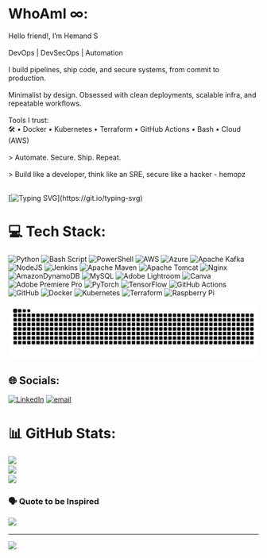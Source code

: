 # WhoAmI ∞:
 Hello friend!, I’m Hemand S<br><br>DevOps | DevSecOps | Automation<br><br>I build pipelines, ship code, and secure systems, from commit to production.<br><br>Minimalist by design. Obsessed with clean deployments, scalable infra, and repeatable workflows.<br><br>Tools I trust:  <br>🛠️ • Docker • Kubernetes • Terraform • GitHub Actions • Bash • Cloud (AWS)<br><br>> Automate. Secure. Ship. Repeat.<br><br>> Build like a developer, think like an SRE, secure like a hacker - hemopz<br><br>

[![Typing SVG](https://readme-typing-svg.demolab.com?font=Courier+Prime&pause=250&color=00FF88&center=true&vCenter=true&width=1000&lines=Hemand+S+is+the+name;AKA+Hemopz;Mastering+DevOps;Cloud-Native;Secure+by+Design;Where+dev+ends,I+begin.;I+Ship+the+Code.)](https://git.io/typing-svg)

# 💻 Tech Stack:
![Python](https://img.shields.io/badge/python-3670A0?style=for-the-badge&logo=python&logoColor=ffdd54) ![Bash Script](https://img.shields.io/badge/bash_script-%23121011.svg?style=for-the-badge&logo=gnu-bash&logoColor=white) ![PowerShell](https://img.shields.io/badge/PowerShell-%235391FE.svg?style=for-the-badge&logo=powershell&logoColor=white) ![AWS](https://img.shields.io/badge/AWS-%23FF9900.svg?style=for-the-badge&logo=amazon-aws&logoColor=white) ![Azure](https://img.shields.io/badge/azure-%230072C6.svg?style=for-the-badge&logo=microsoftazure&logoColor=white) ![Apache Kafka](https://img.shields.io/badge/Apache%20Kafka-000?style=for-the-badge&logo=apachekafka) ![NodeJS](https://img.shields.io/badge/node.js-6DA55F?style=for-the-badge&logo=node.js&logoColor=white) ![Jenkins](https://img.shields.io/badge/jenkins-%232C5263.svg?style=for-the-badge&logo=jenkins&logoColor=white) ![Apache Maven](https://img.shields.io/badge/Apache%20Maven-C71A36?style=for-the-badge&logo=Apache%20Maven&logoColor=white) ![Apache Tomcat](https://img.shields.io/badge/apache%20tomcat-%23F8DC75.svg?style=for-the-badge&logo=apache-tomcat&logoColor=black) ![Nginx](https://img.shields.io/badge/nginx-%23009639.svg?style=for-the-badge&logo=nginx&logoColor=white) ![AmazonDynamoDB](https://img.shields.io/badge/Amazon%20DynamoDB-4053D6?style=for-the-badge&logo=Amazon%20DynamoDB&logoColor=white) ![MySQL](https://img.shields.io/badge/mysql-4479A1.svg?style=for-the-badge&logo=mysql&logoColor=white) ![Adobe Lightroom](https://img.shields.io/badge/Adobe%20Lightroom-31A8FF.svg?style=for-the-badge&logo=Adobe%20Lightroom&logoColor=white) ![Canva](https://img.shields.io/badge/Canva-%2300C4CC.svg?style=for-the-badge&logo=Canva&logoColor=white) ![Adobe Premiere Pro](https://img.shields.io/badge/Adobe%20Premiere%20Pro-9999FF.svg?style=for-the-badge&logo=Adobe%20Premiere%20Pro&logoColor=white) ![PyTorch](https://img.shields.io/badge/PyTorch-%23EE4C2C.svg?style=for-the-badge&logo=PyTorch&logoColor=white) ![TensorFlow](https://img.shields.io/badge/TensorFlow-%23FF6F00.svg?style=for-the-badge&logo=TensorFlow&logoColor=white) ![GitHub Actions](https://img.shields.io/badge/github%20actions-%232671E5.svg?style=for-the-badge&logo=githubactions&logoColor=white) ![GitHub](https://img.shields.io/badge/github-%23121011.svg?style=for-the-badge&logo=github&logoColor=white) ![Docker](https://img.shields.io/badge/docker-%230db7ed.svg?style=for-the-badge&logo=docker&logoColor=white) ![Kubernetes](https://img.shields.io/badge/kubernetes-%23326ce5.svg?style=for-the-badge&logo=kubernetes&logoColor=white) ![Terraform](https://img.shields.io/badge/terraform-%235835CC.svg?style=for-the-badge&logo=terraform&logoColor=white) ![Raspberry Pi](https://img.shields.io/badge/-Raspberry_Pi-C51A4A?style=for-the-badge&logo=Raspberry-Pi)

<picture>
  <source media="(prefers-color-scheme: dark)" srcset="https://raw.githubusercontent.com/hemopz/hemopz/output/github-snake-dark.svg" />
  <source media="(prefers-color-scheme: light)" srcset="https://raw.githubusercontent.com/hemopz/hemopz/output/github-snake.svg" />
  <img alt="github-snake" src="https://raw.githubusercontent.com/hemopz/hemopz/output/github-snake.svg" />
</picture>

## 🌐 Socials:
[![LinkedIn](https://img.shields.io/badge/LinkedIn-%230077B5.svg?logo=linkedin&logoColor=white)](https://linkedin.com/in/hemand-sreenivasan) [![email](https://img.shields.io/badge/Email-D14836?logo=gmail&logoColor=white)](mailto:hemandchindu2255@gmail.com) 

# 📊 GitHub Stats:
![](https://github-readme-stats.vercel.app/api?username=hemopz&theme=gotham&hide_border=false&include_all_commits=true&count_private=false)<br/>
![](https://nirzak-streak-stats.vercel.app/?user=hemopz&theme=gotham&hide_border=false)<br/>
![](https://github-readme-stats.vercel.app/api/top-langs/?username=hemopz&theme=gotham&hide_border=false&include_all_commits=true&count_private=false&layout=compact)

### 🗣 Quote to be Inspired
![](https://quotes-github-readme.vercel.app/api?type=horizontal&theme=dark)

---
[![](https://visitcount.itsvg.in/api?id=hemopz&icon=0&color=0)](https://visitcount.itsvg.in)

<!-- Proudly created with GPRM ( https://gprm.itsvg.in ) -->
